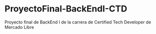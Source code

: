 # ProyectoFinal-BackEndI-CTD
Proyecto final de BackEnd I de la carrera de Certified Tech Developer de Mercado Libre
